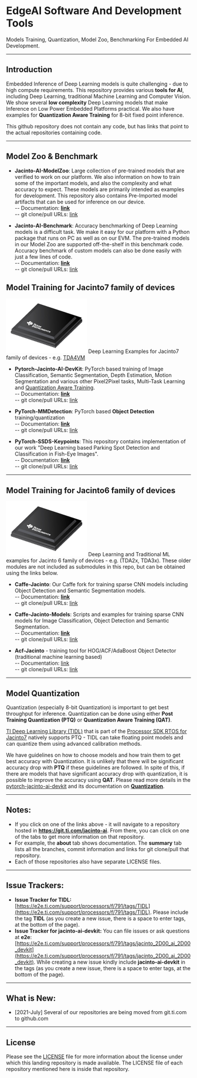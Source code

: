 # EdgeAI Software And Development Tools
Models Training, Quantization, Model Zoo, Benchmarking For Embedded AI Development.

<hr>

## Introduction
Embedded Inference of Deep Learning models is quite challenging - due to high compute requirements. This repository provides various **tools for AI**, including Deep Learning, traditional Machine Learning and Computer Vision. We show several **low complexity** Deep Learning models that make  Inference on Low Power Embedded Platforms practical. We also have examples for **Quantization Aware Training** for 8-bit fixed point inference.

This github repository does not contain any code, but has links that point to the actual repositories containing code. 

<hr>


## Model Zoo & Benchmark
- **Jacinto-AI-ModelZoo**: Large collection of pre-trained models that are verified to work on our platform. We also information on how to train some of the important models, and also the complexity and what accuracy to expect. These models are primarily intended as examples for development. This repository also contains Pre-Imported model artifacts that can be used for inference on our device. <br>
-- Documentation: [**link**](http://git.ti.com/cgit/jacinto-ai/jacinto-ai-modelzoo/about/) <br>
-- git clone/pull URLs: [link](https://git.ti.com/cgit/jacinto-ai/jacinto-ai-modelzoo/) <br>

- **Jacinto-AI-Benchmark**: Accuracy benchmarking of Deep Learning models is a difficult task. We make it easy for our platform with a Python package that runs on PC as well as on our EVM. The pre-trained models in our Model Zoo are supported off-the-shelf in this benchmark code. Accuracy benchmark of custom models can also be done easily with just a few lines of code. <br>
-- Documentation: [**link**](http://git.ti.com/cgit/jacinto-ai/jacinto-ai-benchmark/about/) <br>
-- git clone/pull URLs: [link](https://git.ti.com/cgit/jacinto-ai/jacinto-ai-benchmark/) <br>


## Model Training for Jacinto7 family of devices
![TDA4VM](./assets/TDA4VM.jpg) Deep Learning Examples for Jacinto7 family of devices - e.g. [TDA4VM](http://www.ti.com/product/TDA4VM) <br>

- **Pytorch-Jacinto-AI-DevKit**: PyTorch based training of Image Classification, Semantic Segmentation, Depth Estimation, Motion Segmentation and various other Pixel2Pixel tasks, Multi-Task Learning and [Quantization Aware Training](https://git.ti.com/cgit/jacinto-ai/pytorch-jacinto-ai-devkit/about/docs/Quantization.md). <br>
-- Documentation: [**link**](https://git.ti.com/cgit/jacinto-ai/pytorch-jacinto-ai-devkit/about/) <br>
-- git clone/pull URLs: [link](https://git.ti.com/cgit/jacinto-ai/pytorch-jacinto-ai-devkit/) <br>

- **PyTorch-MMDetection**: PyTorch based **Object Detection** training/quantization <br>
-- Documentation: [**link**](https://git.ti.com/cgit/jacinto-ai/pytorch-mmdetection/about/) <br>
-- git clone/pull URLs: [link](https://git.ti.com/cgit/jacinto-ai/pytorch-mmdetection/) <br>

- **PyTorch-SSDS-Keypoints**: This repository contains implementation of our work "Deep Learning based Parking Spot Detection and Classification in Fish-Eye Images". <br>
-- Documentation: [**link**](https://git.ti.com/cgit/jacinto-ai/pytorch-ssds-keypoints/about/) <br>
-- git clone/pull URLs: [link](https://git.ti.com/cgit/jacinto-ai/pytorch-ssds-keypoints/) <br>


<hr>


## Model Training for Jacinto6 family of devices
![TDA4VM](./assets/TDA4VM.jpg) Deep Learning and Traditional ML examples for Jacinto 6 family of devices - e.g. (TDA2x, TDA3x). These older modules are not included as submodules in this repo, but can be obtained using the links below. <br>

- **Caffe-Jacinto**: Our Caffe fork for training sparse CNN models including Object Detection and Semantic Segmentation models. <br>
-- Documentation: [**link**](https://git.ti.com/cgit/jacinto-ai/caffe-jacinto/about/) <br>
-- git clone/pull URLs: [link](https://git.ti.com/cgit/jacinto-ai/caffe-jacinto/) <br>

- **Caffe-Jacinto-Models**: Scripts and examples for training sparse CNN models for Image Classification, Object Detection and Semantic Segmentation. <br>
-- Documentation: [**link**](https://git.ti.com/cgit/jacinto-ai/caffe-jacinto-models/about/) <br>
-- git clone/pull URLs: [link](https://git.ti.com/cgit/jacinto-ai/caffe-jacinto-models/) <br>

- **Acf-Jacinto** - training tool for HOG/ACF/AdaBoost Object Detector (traditional machine learning based) <br>
-- Documentation: [link](https://git.ti.com/cgit/jacinto-ai/acf-jacinto/about/) <br>
-- git clone/pull URLs: [link](https://git.ti.com/cgit/jacinto-ai/acf-jacinto/) <br>

<hr>


## Model Quantization
Quantization (especially 8-bit Quantization) is important to get best throughput for inference. Quantization can be done using either **Post Training Quantization (PTQ)** or **Quantization Aware Training (QAT)**.

[TI Deep Learning Library (TIDL)](https://software-dl.ti.com/jacinto7/esd/processor-sdk-rtos-jacinto7/latest/exports/docs/psdk_rtos/docs/user_guide/sdk_components_j721e.html#ti-deep-learning-library-tidl) that is part of the [Processor SDK RTOS for Jacinto7](https://www.ti.com/tool/download/PROCESSOR-SDK-RTOS-J721E) natively supports PTQ - TIDL can take floating point models and can quantize them using advanced calibration methods. 

We have  guidelines on how to choose models and how train them to get best accuracy with Quantization. It is unlikely that there will be significant accuracy drop with **PTQ** if these guidelines are followed. In spite of this, if there are models that have significant accuracy drop with quantization, it is possible to improve the accuracy using **QAT**. Please read more details in the [pytorch-jacinto-ai-devkit](https://git.ti.com/cgit/jacinto-ai/pytorch-jacinto-ai-devkit/about) and its documentation on **[Quantization](https://git.ti.com/cgit/jacinto-ai/pytorch-jacinto-ai-devkit/about/docs/Quantization.md)**.

<hr>


## Notes: 
- If you click on one of the links above - it will navigate to a repository hosted in **https://git.ti.com/jacinto-ai**. From there, you can click on one of the tabs to get more information on that repository. 
- For example, the **about** tab shows documentation. The **summary** tab lists all the branches, commit information and links for git clone/pull that repository.
- Each of those repositories also have separate LICENSE files. 

<hr>

## Issue Trackers: 
- **Issue Tracker for TIDL:** [https://e2e.ti.com/support/processors/f/791/tags/TIDL](https://e2e.ti.com/support/processors/f/791/tags/TIDL). Please include the tag **TIDL** (as you create a new issue, there is a space to enter tags, at the bottom of the page). 
- **Issue Tracker for jacinto-ai-devkit:** You can file issues or ask questions at **e2e**: [https://e2e.ti.com/support/processors/f/791/tags/jacinto_2D00_ai_2D00_devkit](https://e2e.ti.com/support/processors/f/791/tags/jacinto_2D00_ai_2D00_devkit). While creating a new issue kindly include **jacinto-ai-devkit** in the tags (as you create a new issue, there is a space to enter tags, at the bottom of the page). 

<hr>

## What is New:
- [2021-July] Several of our repositories are being moved from git.ti.com to github.com

<hr>

## License
Please see the [LICENSE](./LICENSE) file for more information about the license under which this landing repository is made available. The LICENSE file of each repository mentioned here is inside that repository.